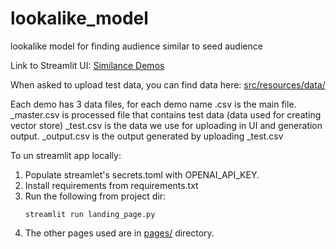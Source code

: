 # lookalike_model
lookalike model for finding audience similar to seed audience

Link to Streamlit UI: [Similance Demos](https://similance-demos.streamlit.app/similance_insurance)

When asked to upload test data, you can find data here:
[src/resources/data/](src/resources/data/)

Each demo has 3 data files, for each demo name <demo>
  <demo>.csv is the main file.
  <demo>_master.csv is processed file that contains test data (data used for creating vector store)
  <demo>_test.csv is the data we use for uploading in UI and generation output.
  <demo>_output.csv is the output generated by uploading <demo>_test.csv

To un streamlit app locally:
1. Populate streamlet's secrets.toml with OPENAI_API_KEY.
2. Install requirements from requirements.txt
3. Run the following from project dir:
   ```
   streamlit run landing_page.py
   ```
4. The other pages used are in [pages/](pages/) directory.
